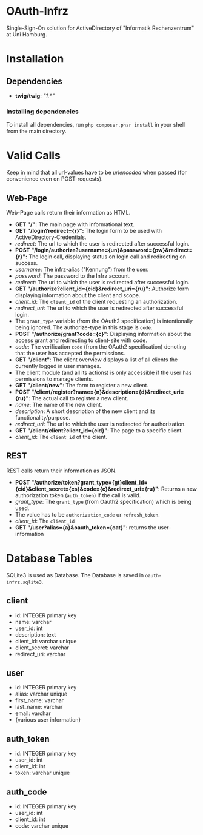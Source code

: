 # OAuth-Infrz
Single-Sign-On solution for ActiveDirectory of "Informatik Rechenzentrum" at Uni Hamburg.

# Installation
## Dependencies
* __twig/twig__: _"1.*"_

### Installing dependencies
To install all dependencies, run `php composer.phar install` in your shell from the main directory.

# Valid Calls
Keep in mind that all url-values have to be _urlencoded_ when passed (for convenience even on POST-requests).

## Web-Page
Web-Page calls return their information as HTML.
* **GET "/":** The main page with informational text.
* **GET "/login?redirect={r}":** The login form to be used with ActiveDirectory-Credentials.
 * *redirect*: The url to which the user is redirected after successful login.
* **POST "/login/authorize?username={un}&password={pw}&redirect={r}":** The login call, displaying status on login call and redirecting on success.
 * *username*: The infrz-alias ("Kennung") from the user.
 * *password*: The password to the Infrz account.
 * *redirect*: The url to which the user is redirected after successful login.
* **GET "/authorize?client_id={cid}&redirect_uri={ru}":** Authorize form displaying information about the client and scope.
 * *client_id*: The `client_id` of the client requesting an authorization.
 * *redirect_uri*: The url to which the user is redirected after successful login.
 * The `grant_type` variable (from the OAuth2 specification) is intentionally being ignored. The authorize-type in this stage is `code`.
* **POST "/authorize/grant?code={c}":** Displaying information about the access grant and redirecting to client-site with code.
 * *code*: The verification `code` (from the OAuth2 specification) denoting that the user has accepted the permissions.
* **GET "/client"**: The client overview displays a list of all clients the currently logged in user manages.
 * The client module (and all its actions) is only accessible if the user has permissions to manage clients.
* **GET "/client/new"**: The form to register a new client.
* **POST "/client/register?name={n}&description={d}&redirect_uri={ru}"**: The actual call to register a new client.
 * *name*: The name of the new client.
 * *description*: A short description of the new client and its functionality/purpose.
 * *redirect_uri*: The url to which the user is redirected for authorization.
* **GET "/client/client?client_id={cid}"**: The page to a specific client.
 * *client_id*: The `client_id` of the client.

## REST
REST calls return their information as JSON.
* **POST "/authorize/token?grant_type={gt}client_id={cid}&client_secret={cs}&code={c}&redirect_uri={ru}"**: Returns a new authorization token (`auth_token`) if the call is valid.
 * *grant_type*: The `grant_type` (from Oauth2 specification) which is being used.
  * The value has to be `authorization_code` or `refresh_token`.
 * *client_id*: The `client_id`
* **GET "/user?alias={a}&oauth_token={oat}"**: returns the user-information

# Database Tables
SQLite3 is used as Database. The Database is saved in `oauth-infrz.sqlite3`.

## client
* id: INTEGER primary key
* name: varchar
* user_id: int
* description: text
* client_id: varchar unique
* client_secret: varchar
* redirect_uri: varchar

## user
* id: INTEGER primary key
* alias: varchar unique
* first_name: varchar
* last_name: varchar
* email: varchar
* {various user information}

## auth_token
* id: INTEGER primary key
* user_id: int
* client_id: int
* token: varchar unique

## auth_code
* id: INTEGER primary key
* user_id: int
* client_id: int
* code: varchar unique
